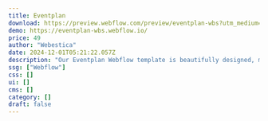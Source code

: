 ```yaml
---
title: Eventplan
download: https://preview.webflow.com/preview/eventplan-wbs?utm_medium=preview_link&utm_source=designer&utm_content=eventplan-wbs&preview=51ab492bf565573813f59aeb39620379&workflow=preview
demo: https://eventplan-wbs.webflow.io/
price: 49
author: "Webestica"
date: 2024-12-01T05:21:22.057Z
description: "Our Eventplan Webflow template is beautifully designed, making it perfect for event planning and coordination websites. With this template, you can effortlessly showcase your services, team, testimonials, and more."
ssg: ["Webflow"]
css: []
ui: []
cms: []
category: []
draft: false
---
```


